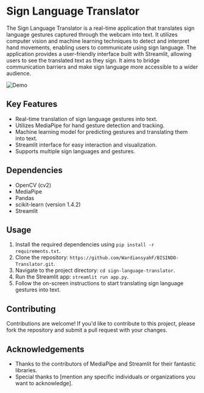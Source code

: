 # Sign Language Translator

The Sign Language Translator is a real-time application that translates sign language gestures captured through the webcam into text. It utilizes computer vision and machine learning techniques to detect and interpret hand movements, enabling users to communicate using sign language. The application provides a user-friendly interface built with Streamlit, allowing users to see the translated text as they sign. It aims to bridge communication barriers and make sign language more accessible to a wider audience.

![Demo](demo.gif)

## Key Features

- Real-time translation of sign language gestures into text.
- Utilizes MediaPipe for hand gesture detection and tracking.
- Machine learning model for predicting gestures and translating them into text.
- Streamlit interface for easy interaction and visualization.
- Supports multiple sign languages and gestures.

## Dependencies

- OpenCV (cv2)
- MediaPipe
- Pandas
- scikit-learn (version 1.4.2)
- Streamlit

## Usage

1. Install the required dependencies using `pip install -r requirements.txt`.
2. Clone the repository: `https://github.com/WardiansyahF/BISINDO-Translator.git`.
3. Navigate to the project directory: `cd sign-language-translator`.
4. Run the Streamlit app: `streamlit run app.py`.
5. Follow the on-screen instructions to start translating sign language gestures into text.

## Contributing

Contributions are welcome! If you'd like to contribute to this project, please fork the repository and submit a pull request with your changes.

## Acknowledgements

- Thanks to the contributors of MediaPipe and Streamlit for their fantastic libraries.
- Special thanks to [mention any specific individuals or organizations you want to acknowledge].
